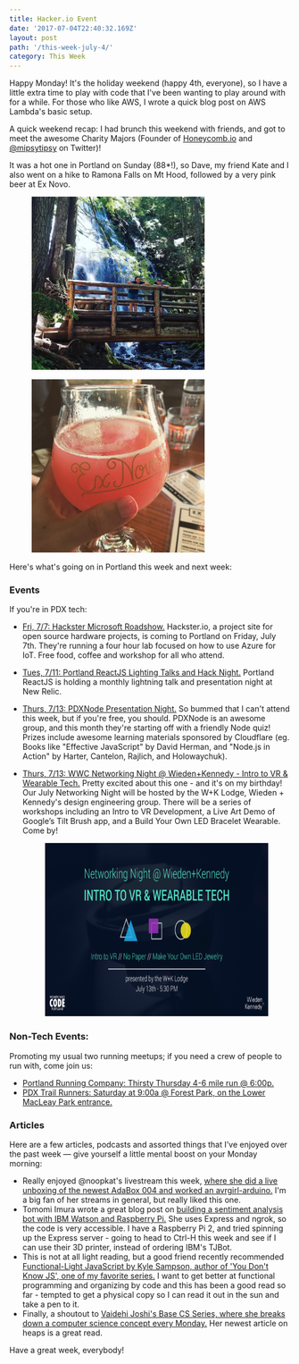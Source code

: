 ```yaml
---
title: Hacker.io Event
date: '2017-07-04T22:40:32.169Z'
layout: post
path: '/this-week-july-4/'
category: This Week
---
```


Happy Monday! It's the holiday weekend (happy 4th, everyone), so I have a little extra time to play with code that I've been wanting to play around with for a while. For those who like AWS, I wrote a quick blog post on AWS Lambda's basic setup.

A quick weekend recap: I had brunch this weekend with friends, and got to meet the awesome Charity Majors (Founder of [Honeycomb.io](https://twitter.com/honeycombio) and [@mipsytipsy](https://twitter.com/mipsytipsy) on Twitter)!

It was a hot one in Portland on Sunday (88\*!), so Dave, my friend Kate and I also went on a hike to Ramona Falls on Mt Hood, followed by a very pink beer at Ex Novo.

<div class="row">
  <div class="col-md-6 ">
    <figure>
    <img style="height: 310px;" src="./two-on-bridge.jpg" alt="At the falls">
    </figure>
  </div>
  <div class="col-md-6 text-xs-left">
    <figure>
    <img style="height: 310px;" src="./ex-novo-cactus.jpg" alt="ex-novo-cactus">
    </figure>
  </div>
</div>

<!--more-->

Here's what's going on in Portland this week and next week:

### Events

If you're in PDX tech:

- [Fri, 7/7: Hackster Microsoft Roadshow.](https://www.eventbrite.com/e/the-hackster-microsoft-roadshow-2017-portland-tickets-35223388102?aff=es2) Hackster.io, a project site for open source hardware projects, is coming to Portland on Friday, July 7th. They're running a four hour lab focused on how to use Azure for IoT. Free food, coffee and workshop for all who attend.
- [Tues, 7/11: Portland ReactJS Lighting Talks and Hack Night.](https://www.meetup.com/Portland-ReactJS/events/241125197/) Portland ReactJS is holding a monthly lightning talk and presentation night at New Relic.
- [Thurs, 7/13: PDXNode Presentation Night.](https://www.meetup.com/pdxnode/events/238627202/) So bummed that I can't attend this week, but if you're free, you should. PDXNode is an awesome group, and this month they're starting off with a friendly Node quiz! Prizes include awesome learning materials sponsored by Cloudflare (eg. Books like "Effective JavaScript" by David Herman, and "Node.js in Action" by Harter, Cantelon, Rajlich, and Holowaychuk).
- [Thurs, 7/13: WWC Networking Night @ Wieden+Kennedy - Intro to VR & Wearable Tech.](https://www.eventbrite.com/e/networking-night-wiedenkennedy-intro-to-vr-wearable-tech-tickets-35443175492) Pretty excited about this one - and it's on my birthday! Our July Networking Night will be hosted by the W+K Lodge, Wieden + Kennedy's design engineering group. There will be a series of workshops including an Intro to VR Development, a Live Art Demo of Google’s Tilt Brush app, and a Build Your Own LED Bracelet Wearable. Come by!

  <figure>
    <img style="height: 310px;" src="./july-networking-night.jpg" alt="July Networking Night">
  </figure>

### Non-Tech Events:

Promoting my usual two running meetups; if you need a crew of people to run with, come join us:

- [Portland Running Company: Thirsty Thursday 4-6 mile run @ 6:00p.](https://www.meetup.com/Portland-Running-Co-Weekly-Group-Runs/events/238871360/)
- [PDX Trail Runners: Saturday at 9:00a @ Forest Park, on the Lower MacLeay Park entrance.](https://www.meetup.com/PDX-Trail-Runners/events/237741875/)

### Articles

Here are a few articles, podcasts and assorted things that I’ve enjoyed over the past week — give yourself a little mental boost on your Monday morning:

- Really enjoyed @noopkat's livestream this week, [where she did a live unboxing of the newest AdaBox 004 and worked an avrgirl-arduino.](https://www.twitch.tv/videos/156064343) I'm a big fan of her streams in general, but really liked this one.
- Tomomi Imura wrote a great blog post on [building a sentiment analysis bot with IBM Watson and Raspberry Pi.](https://medium.com/slack-developer-blog/building-a-sentiment-analysis-bot-with-ibm-watson-and-raspberry-pi-eeb399bb8803) She uses Express and ngrok, so the code is very accessible. I have a Raspberry Pi 2, and tried spinning up the Express server - going to head to Ctrl-H this week and see if I can use their 3D printer, instead of ordering IBM's TJBot.
- This is not at all light reading, but a good friend recently recommended [Functional-Light JavaScript by Kyle Sampson, author of 'You Don't Know JS', one of my favorite series.](https://github.com/getify/Functional-Light-JS/tree/1681b7d181367066edd3bb81c4cc18ff44ed7406) I want to get better at functional programming and organizing by code and this has been a good read so far - tempted to get a physical copy so I can read it out in the sun and take a pen to it.
- Finally, a shoutout to [Vaidehi Joshi's Base CS Series, where she breaks down a computer science concept every Monday.](https://medium.com/basecs) Her newest article on heaps is a great read.

Have a great week, everybody!
